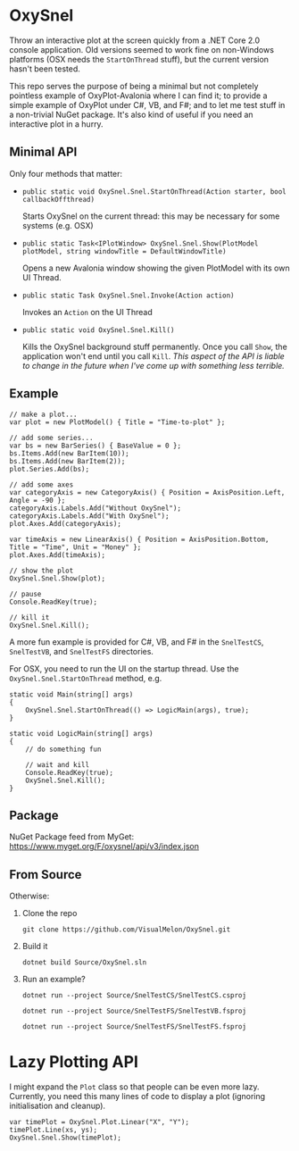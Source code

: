 # OxySnel

Throw an interactive plot at the screen quickly from a .NET Core 2.0 console application. Old versions seemed to work fine on non-Windows platforms (OSX needs the `StartOnThread` stuff), but the current version hasn't been tested.

This repo serves the purpose of being a minimal but not completely pointless example of OxyPlot-Avalonia where I can find it; to provide a simple example of OxyPlot under C#, VB, and F#; and to let me test stuff in a non-trivial NuGet package. It's also kind of useful if you need an interactive plot in a hurry.

## Minimal API

Only four methods that matter:

 - `public static void OxySnel.Snel.StartOnThread(Action starter, bool callbackOffthread)`

    Starts OxySnel on the current thread: this may be necessary for some systems (e.g. OSX)

 - `public static Task<IPlotWindow> OxySnel.Snel.Show(PlotModel plotModel, string windowTitle = DefaultWindowTitle)`

    Opens a new Avalonia window showing the given PlotModel with its own UI Thread.

 - `public static Task OxySnel.Snel.Invoke(Action action)`

    Invokes an `Action` on the UI Thread

 - `public static void OxySnel.Snel.Kill()`

    Kills the OxySnel background stuff permanently. Once you call `Show`, the application won't end until you call `Kill`. _This aspect of the API is liable to change in the future when I've come up with something less terrible._

## Example

    // make a plot...
    var plot = new PlotModel() { Title = "Time-to-plot" };

    // add some series...
    var bs = new BarSeries() { BaseValue = 0 };
    bs.Items.Add(new BarItem(10));
    bs.Items.Add(new BarItem(2));
    plot.Series.Add(bs);

    // add some axes
    var categoryAxis = new CategoryAxis() { Position = AxisPosition.Left, Angle = -90 };
    categoryAxis.Labels.Add("Without OxySnel");
    categoryAxis.Labels.Add("With OxySnel");
    plot.Axes.Add(categoryAxis);

    var timeAxis = new LinearAxis() { Position = AxisPosition.Bottom, Title = "Time", Unit = "Money" };
    plot.Axes.Add(timeAxis);

    // show the plot
    OxySnel.Snel.Show(plot);

    // pause
    Console.ReadKey(true);

    // kill it
    OxySnel.Snel.Kill();

A more fun example is provided for C#, VB, and F# in the `SnelTestCS`, `SnelTestVB`, and `SnelTestFS` directories.

For OSX, you need to run the UI on the startup thread. Use the `OxySnel.Snel.StartOnThread` method, e.g.

    static void Main(string[] args)
    {
        OxySnel.Snel.StartOnThread(() => LogicMain(args), true);
    }

    static void LogicMain(string[] args)
    {
        // do something fun

        // wait and kill
        Console.ReadKey(true);
        OxySnel.Snel.Kill();
    }

## Package

NuGet Package feed from MyGet: https://www.myget.org/F/oxysnel/api/v3/index.json

## From Source

Otherwise:

 1. Clone the repo

    `git clone https://github.com/VisualMelon/OxySnel.git`

 2. Build it
 
    `dotnet build Source/OxySnel.sln`

 4. Run an example?

    `dotnet run --project Source/SnelTestCS/SnelTestCS.csproj`

    `dotnet run --project Source/SnelTestFS/SnelTestVB.fsproj`

    `dotnet run --project Source/SnelTestFS/SnelTestFS.fsproj`

# Lazy Plotting API

I might expand the `Plot` class so that people can be even more lazy. Currently, you need this many lines of code to display a plot (ignoring initialisation and cleanup).

    var timePlot = OxySnel.Plot.Linear("X", "Y");
    timePlot.Line(xs, ys);
    OxySnel.Snel.Show(timePlot);